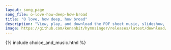 ```yaml
---
layout: song_page
song_file: o-love-how-deep-how-broad
title: "O love, how deep, how broad"
description: "View, play, and download the PDF sheet music, slideshow, and audio. Lyrics: O love, how deep, how broad, how high! It fills the heart with ecstasy, that God, the Son of God, should take our mortal form for mortals' sake.  For ... english christian 4part"
image: https://github.com/kenanbit/hymnsinger/releases/latest/download/o-love-how-deep-how-broad-trad.png
---
```


{% include choice_and_music.html %}